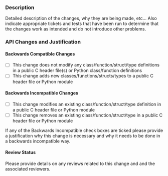 ### Description

Detailed description of the changes, why they are being made, etc...
Also indicate appropriate tickets and tests that have been run to
determine that the changes work as intended and do not introduce
other problems.

### API Changes and Justification

#### Backwards Compatible Changes

- [ ] This change does not modify any class/function/struct/type definitions in a public C header file(s) or Python class/function definitions
- [ ] This change adds new classes/functions/structs/types to a public C header file or Python module

#### Backwards Incompatible Changes

- [ ] This change modifies an existing class/function/struct/type definition in a public C header file or Python module
- [ ] This change removes an existing class/function/struct/type in a public C header file or Python module

If any of the Backwards Incompatible check boxes are ticked please
provide a justification why this change is necessary and why it needs
to be done in a backwards incompatible way.

#### Review Status

Please provide details on any reviews related to this change and
and the associated reviewers.
